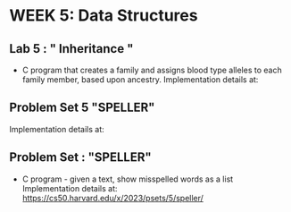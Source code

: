 # WEEK 5: Data Structures


## Lab 5 : " Inheritance "
- C program that creates a family and assigns blood type alleles to each family member, based upon ancestry.
Implementation details at:

## Problem Set 5 "SPELLER"
Implementation details at:

## Problem Set : "SPELLER"
- C program - given a text, show misspelled words as a list
Implementation details at: https://cs50.harvard.edu/x/2023/psets/5/speller/
